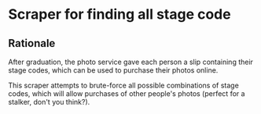 # Scraper for finding all stage code

## Rationale
After graduation, the photo service gave each person a slip containing their stage codes, which can be used to purchase their photos online.

This scraper attempts to brute-force all possible combinations of stage codes, which will allow purchases of other people's photos (perfect for a stalker, don't you think?).